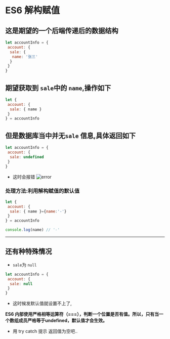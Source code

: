 # ES6 解构赋值

## 这是期望的一个后端传递后的数据结构

```javascript
let accountInfo = {
 account: {
  sale: {
   name: '张三'
  }
 }
}
```

## 期望获取到 `sale`中的 `name`,操作如下

```javascript
let {
 account: {
  sale: { name }
 }
} = accountInfo
```

## 但是数据库当中并无`sale` 信息,具体返回如下

```javascript
let accountInfo = {
 account: {
  sale: undefined
 }
}
```

* 这时会报错
![error](https://tva1.sinaimg.cn/large/006tNbRwly1gaygj4a1gvj30qu0223ys.jpg)

### 处理方法:利用解构赋值的默认值

```javascript
let {
 account: {
  sale: { name }={name:'-'}
 }
} = accountInfo

console.log(name) // '-'
```

--------------

## 还有种特殊情况

* `sale`为 `null`

 ```javascript
 let accountInfo = {
  account: {
   sale: null
  }
 }
 ```

* 这时候发默认值就设置不上了,

 **ES6 内部使用严格相等运算符（===），判断一个位置是否有值。所以，只有当一个数组成员严格等于undefined，默认值才会生效。**

* 用 try catch 提示 返回值为空吧..
